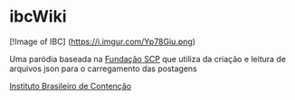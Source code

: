 # ibcWiki
[!Image of IBC]
(https://i.imgur.com/Yp78Giu.png)

Uma paródia baseada na [Fundação SCP](http://www.scp-wiki.net) que utiliza da criação e leitura de arquivos json para o carregamento das postagens 

[Instituto Brasileiro de Contenção](https://fundacao-ibc.glitch.me)
